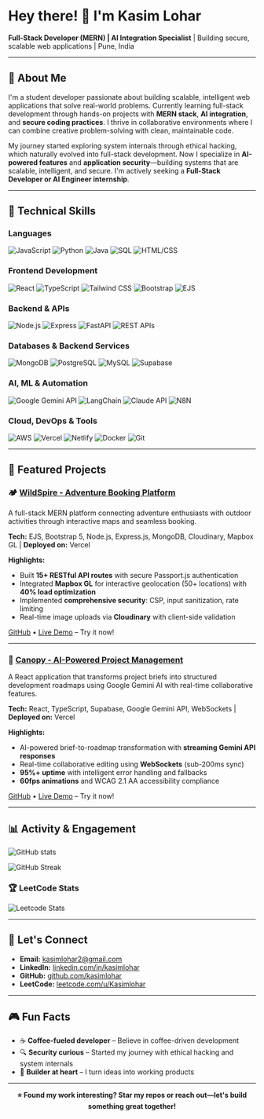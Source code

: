 # Hey there! 👋 I'm Kasim Lohar

**Full-Stack Developer (MERN) | AI Integration Specialist** | Building secure, scalable web applications | Pune, India

---

## 🚀 About Me

I'm a student developer passionate about building scalable, intelligent web applications that solve real-world problems. Currently learning full-stack development through hands-on projects with **MERN stack**, **AI integration**, and **secure coding practices**. I thrive in collaborative environments where I can combine creative problem-solving with clean, maintainable code.

My journey started exploring system internals through ethical hacking, which naturally evolved into full-stack development. Now I specialize in **AI-powered features** and **application security**—building systems that are scalable, intelligent, and secure. I'm actively seeking a **Full-Stack Developer or AI Engineer internship**.

---

## 💼 Technical Skills

### Languages
![JavaScript](https://img.shields.io/badge/-JavaScript-F7DF1E?style=flat-square&logo=javascript&logoColor=black)
![Python](https://img.shields.io/badge/-Python-3776ab?style=flat-square&logo=python&logoColor=white)
![Java](https://img.shields.io/badge/-Java-007396?style=flat-square&logo=java&logoColor=white)
![SQL](https://img.shields.io/badge/-SQL-336791?style=flat-square&logo=postgresql&logoColor=white)
![HTML/CSS](https://img.shields.io/badge/-HTML/CSS-E34C26?style=flat-square&logo=html5&logoColor=white)

### Frontend Development
![React](https://img.shields.io/badge/-React-61DAFB?style=flat-square&logo=react&logoColor=black)
![TypeScript](https://img.shields.io/badge/-TypeScript-3178C6?style=flat-square&logo=typescript&logoColor=white)
![Tailwind CSS](https://img.shields.io/badge/-Tailwind%20CSS-06B6D4?style=flat-square&logo=tailwind-css&logoColor=white)
![Bootstrap](https://img.shields.io/badge/-Bootstrap-7952B3?style=flat-square&logo=bootstrap&logoColor=white)
![EJS](https://img.shields.io/badge/-EJS-90C53F?style=flat-square&logo=javascript&logoColor=white)

### Backend & APIs
![Node.js](https://img.shields.io/badge/-Node.js-339933?style=flat-square&logo=node.js&logoColor=white)
![Express](https://img.shields.io/badge/-Express-000000?style=flat-square&logo=express&logoColor=white)
![FastAPI](https://img.shields.io/badge/-FastAPI-009688?style=flat-square&logo=fastapi&logoColor=white)
![REST APIs](https://img.shields.io/badge/-REST%20APIs-FF6C37?style=flat-square&logo=postman&logoColor=white)

### Databases & Backend Services
![MongoDB](https://img.shields.io/badge/-MongoDB-13AA52?style=flat-square&logo=mongodb&logoColor=white)
![PostgreSQL](https://img.shields.io/badge/-PostgreSQL-336791?style=flat-square&logo=postgresql&logoColor=white)
![MySQL](https://img.shields.io/badge/-MySQL-4479A1?style=flat-square&logo=mysql&logoColor=white)
![Supabase](https://img.shields.io/badge/-Supabase-3ECF8E?style=flat-square&logo=supabase&logoColor=white)

### AI, ML & Automation
![Google Gemini API](https://img.shields.io/badge/-Google%20Gemini-4285F4?style=flat-square&logo=google&logoColor=white)
![LangChain](https://img.shields.io/badge/-LangChain-1C3C3C?style=flat-square&logo=chainlink&logoColor=white)
![Claude API](https://img.shields.io/badge/-Claude%20API-000000?style=flat-square&logo=anthropic&logoColor=white)
![N8N](https://img.shields.io/badge/-N8N-FF6B6B?style=flat-square&logo=n8n&logoColor=white)

### Cloud, DevOps & Tools
![AWS](https://img.shields.io/badge/-AWS-232F3E?style=flat-square&logo=amazon-aws&logoColor=white)
![Vercel](https://img.shields.io/badge/-Vercel-000000?style=flat-square&logo=vercel&logoColor=white)
![Netlify](https://img.shields.io/badge/-Netlify-00C7B7?style=flat-square&logo=netlify&logoColor=white)
![Docker](https://img.shields.io/badge/-Docker-2496ED?style=flat-square&logo=docker&logoColor=white)
![Git](https://img.shields.io/badge/-Git-F05032?style=flat-square&logo=git&logoColor=white)

---
## 🎯 Featured Projects

### 🏕️ [WildSpire - Adventure Booking Platform](https://github.com/kasimlohar/wildspire)
A full-stack MERN platform connecting adventure enthusiasts with outdoor activities through interactive maps and seamless booking.

**Tech:** EJS, Bootstrap 5, Node.js, Express.js, MongoDB, Cloudinary, Mapbox GL | **Deployed on:** Vercel

**Highlights:**
- Built **15+ RESTful API routes** with secure Passport.js authentication
- Integrated **Mapbox GL** for interactive geolocation (50+ locations) with **40% load optimization**
- Implemented **comprehensive security**: CSP, input sanitization, rate limiting
- Real-time image uploads via **Cloudinary** with client-side validation

[GitHub](https://github.com/kasimlohar/wildspire) • [Live Demo](https://wildspire-adventure.vercel.app) – Try it now!

---

### 🤖 [Canopy - AI-Powered Project Management](https://github.com/kasimlohar/canopy)
A React application that transforms project briefs into structured development roadmaps using Google Gemini AI with real-time collaborative features.

**Tech:** React, TypeScript, Supabase, Google Gemini API, WebSockets | **Deployed on:** Vercel

**Highlights:**
- AI-powered brief-to-roadmap transformation with **streaming Gemini API responses**
- Real-time collaborative editing using **WebSockets** (sub-200ms sync)
- **95%+ uptime** with intelligent error handling and fallbacks
- **60fps animations** and WCAG 2.1 AA accessibility compliance

[GitHub](https://github.com/kasimlohar/canopy) • [Live Demo](https://canopy-gray.vercel.app) – Try it now!

---

## 📊 Activity & Engagement

![GitHub stats](https://github-readme-stats.vercel.app/api?username=kasimlohar&show_icons=true&theme=dark&hide_border=true&count_private=true)

![GitHub Streak](https://github-readme-streak-stats.herokuapp.com/?user=kasimlohar&theme=dark)

### 🏆 LeetCode Stats
![Leetcode Stats](https://leetcard.jacoblin.cool/kasimlohar)

---

## 📱 Let's Connect

- **Email:** [kasimlohar2@gmail.com](mailto:kasimlohar2@gmail.com)
- **LinkedIn:** [linkedin.com/in/kasimlohar](https://www.linkedin.com/in/kasimlohar/)
- **GitHub:** [github.com/kasimlohar](https://github.com/kasimlohar)
- **LeetCode:** [leetcode.com/u/Kasimlohar](https://leetcode.com/u/Kasimlohar/)

---

## 🎮 Fun Facts

- ☕ **Coffee-fueled developer** – Believe in coffee-driven development
- 🔍 **Security curious** – Started my journey with ethical hacking and system internals
- 🚀 **Builder at heart** – I turn ideas into working products

---

<div align="center">

**⭐ Found my work interesting? Star my repos or reach out—let's build something great together!**

</div>
